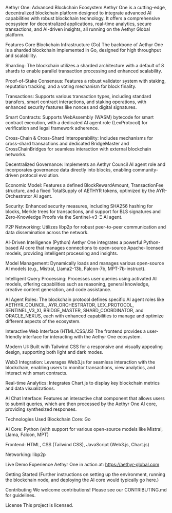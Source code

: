 Aethyr One: Advanced Blockchain Ecosystem
Aethyr One is a cutting-edge, decentralized blockchain platform designed to integrate advanced AI capabilities with robust blockchain technology. It offers a comprehensive ecosystem for decentralized applications, real-time analytics, secure transactions, and AI-driven insights, all running on the Aethyr Global platform.

Features
Core Blockchain Infrastructure (Go)
The backbone of Aethyr One is a sharded blockchain implemented in Go, designed for high throughput and scalability.

Sharding: The blockchain utilizes a sharded architecture with a default of 8 shards to enable parallel transaction processing and enhanced scalability.

Proof-of-Stake Consensus: Features a robust validator system with staking, reputation tracking, and a voting mechanism for block finality.

Transactions: Supports various transaction types, including standard transfers, smart contract interactions, and staking operations, with enhanced security features like nonces and digital signatures.

Smart Contracts: Supports WebAssembly (WASM) bytecode for smart contract execution, with a dedicated AI agent role (LexProtocol) for verification and legal framework adherence.

Cross-Chain & Cross-Shard Interoperability: Includes mechanisms for cross-shard transactions and dedicated BridgeMaster and CrossChainBridges for seamless interaction with external blockchain networks.

Decentralized Governance: Implements an Aethyr Council AI agent role and incorporates governance data directly into blocks, enabling community-driven protocol evolution.

Economic Model: Features a defined BlockRewardAmount, TransactionFee structure, and a fixed TotalSupply of AETHYR tokens, optimized by the AYR-Orchestrator AI agent.

Security: Enhanced security measures, including SHA256 hashing for blocks, Merkle trees for transactions, and support for BLS signatures and Zero-Knowledge Proofs via the Sentinel-v3-Ξ AI agent.

P2P Networking: Utilizes libp2p for robust peer-to-peer communication and data dissemination across the network.

AI-Driven Intelligence (Python)
Aethyr One integrates a powerful Python-based AI core that manages connections to open-source Apache-licensed models, providing intelligent processing and insights.

Model Management: Dynamically loads and manages various open-source AI models (e.g., Mistral, Llama2-13b, Falcon-7b, MPT-7b-instruct).

Intelligent Query Processing: Processes user queries using activated AI models, offering capabilities such as reasoning, general knowledge, creative content generation, and code assistance.

AI Agent Roles: The blockchain protocol defines specific AI agent roles like AETHYR_COUNCIL, AYR_ORCHESTRATOR, LEX_PROTOCOL, SENTINEL_V3_XI, BRIDGE_MASTER, SHARD_COORDINATOR, and ORACLE_NEXUS, each with enhanced capabilities to manage and optimize different aspects of the ecosystem.

Interactive Web Interface (HTML/CSS/JS)
The frontend provides a user-friendly interface for interacting with the Aethyr One ecosystem.

Modern UI: Built with Tailwind CSS for a responsive and visually appealing design, supporting both light and dark modes.

Web3 Integration: Leverages Web3.js for seamless interaction with the blockchain, enabling users to monitor transactions, view analytics, and interact with smart contracts.

Real-time Analytics: Integrates Chart.js to display key blockchain metrics and data visualizations.

AI Chat Interface: Features an interactive chat component that allows users to submit queries, which are then processed by the Aethyr One AI core, providing synthesized responses.

Technologies Used
Blockchain Core: Go

AI Core: Python (with support for various open-source models like Mistral, Llama, Falcon, MPT)

Frontend: HTML, CSS (Tailwind CSS), JavaScript (Web3.js, Chart.js)

Networking: libp2p

Live Demo
Experience Aethyr One in action at: https://aethyr-global.com

Getting Started
(Further instructions on setting up the environment, running the blockchain node, and deploying the AI core would typically go here.)

Contributing
We welcome contributions! Please see our CONTRIBUTING.md for guidelines.

License
This project is licensed.
